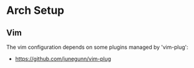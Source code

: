 # Arch Setup

## Vim
The vim configuration depends on some plugins managed by 'vim-plug':
 - https://github.com/junegunn/vim-plug

